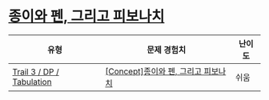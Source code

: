 # [종이와 펜, 그리고 피보나치](https://www.codetree.ai/trails/complete/curated-cards/intro-dp-fibbo-memo)

|유형|문제 경험치|난이도|
|---|---|---|
|[Trail 3 / DP / Tabulation](https://www.codetree.ai/trail-info/novice-high/)|[[Concept]종이와 펜, 그리고 피보나치](https://www.codetree.ai/trails/complete/curated-cards/intro-dp-fibbo-memo/)|쉬움|

